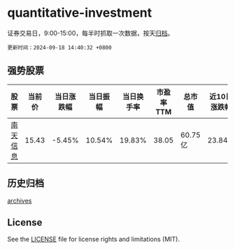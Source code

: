 # quantitative-investment

证券交易日，9:00-15:00，每半时抓取一次数据，按天[归档](archives)。

`更新时间：2024-09-18 14:40:32 +0800`

## 强势股票

|股票|当前价|当日涨跌幅|当日振幅|当日换手率|市盈率TTM|总市值|近10日涨跌幅|
|----|----|----|----|----|----|----|----|
|[南天信息](https://xueqiu.com/S/SZ000948)|15.43|-5.45%|10.54%|19.83%|38.05|60.75亿|23.84%|

## 历史归档

[archives](archives)

## License

See the [LICENSE](LICENSE) file for license rights and limitations (MIT).